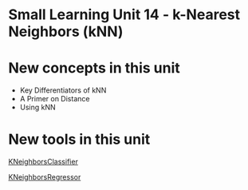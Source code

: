 # Small Learning Unit 14 - k-Nearest Neighbors (kNN)

# New concepts in this unit

- Key Differentiators of kNN
- A Primer on Distance
- Using kNN


# New tools in this unit

[KNeighborsClassifier](https://scikit-learn.org/stable/modules/generated/sklearn.neighbors.KNeighborsClassifier.html)

[KNeighborsRegressor](https://scikit-learn.org/stable/modules/generated/sklearn.neighbors.KNeighborsRegressor.html#sklearn.neighbors.KNeighborsRegressor)